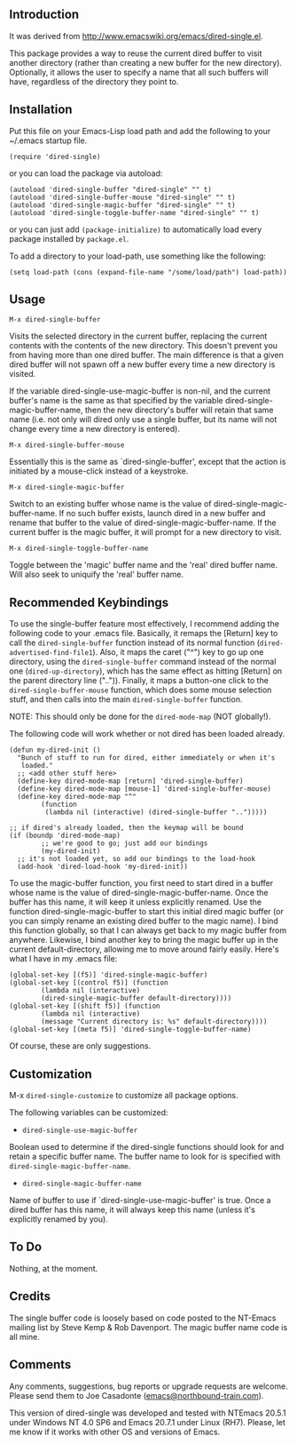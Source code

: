 ## Introduction

It was derived from http://www.emacswiki.org/emacs/dired-single.el.

This package provides a way to reuse the current dired buffer to visit
another directory (rather than creating a new buffer for the new directory).
Optionally, it allows the user to specify a name that all such buffers will
have, regardless of the directory they point to.

## Installation

Put this file on your Emacs-Lisp load path and add the following to your
~/.emacs startup file.

```
(require 'dired-single)
```

or you can load the package via autoload:

```
(autoload 'dired-single-buffer "dired-single" "" t)
(autoload 'dired-single-buffer-mouse "dired-single" "" t)
(autoload 'dired-single-magic-buffer "dired-single" "" t)
(autoload 'dired-single-toggle-buffer-name "dired-single" "" t)
```

or you can just add `(package-initialize)` to automatically load every
package installed by `package.el`.

To add a directory to your load-path, use something like the following:

```
(setq load-path (cons (expand-file-name "/some/load/path") load-path))
```

## Usage

`M-x dired-single-buffer`

Visits the selected directory in the current buffer, replacing the
current contents with the contents of the new directory.  This doesn't
prevent you from having more than one dired buffer.  The main difference
is that a given dired buffer will not spawn off a new buffer every time
a new directory is visited.

If the variable dired-single-use-magic-buffer is non-nil, and the current
buffer's name is the same as that specified by the variable
dired-single-magic-buffer-name, then the new directory's buffer will retain
that same name (i.e. not only will dired only use a single buffer, but
its name will not change every time a new directory is entered).

`M-x dired-single-buffer-mouse`

Essentially this is the same as `dired-single-buffer', except that the
action is initiated by a mouse-click instead of a keystroke.

`M-x dired-single-magic-buffer`

Switch to an existing buffer whose name is the value of
dired-single-magic-buffer-name. If no such buffer exists, launch dired in a
new buffer and rename that buffer to the value of
dired-single-magic-buffer-name.  If the current buffer is the magic buffer,
it will prompt for a new directory to visit.

`M-x dired-single-toggle-buffer-name`

Toggle between the 'magic' buffer name and the 'real' dired buffer
name.  Will also seek to uniquify the 'real' buffer name.

## Recommended Keybindings

To use the single-buffer feature most effectively, I recommend adding the
following code to your .emacs file.  Basically, it remaps the [Return] key
to call the `dired-single-buffer` function instead of its normal
function (`dired-advertised-find-file1`).  Also, it maps the caret ("^")
key to go up one directory, using the `dired-single-buffer` command
instead of the normal one (`dired-up-directory`), which has the same effect
as hitting [Return] on the parent directory line ("..")).  Finally, it maps
a button-one click to the `dired-single-buffer-mouse` function, which
does some mouse selection stuff, and then calls into the main
`dired-single-buffer` function.

NOTE: This should only be done for the `dired-mode-map` (NOT globally!).

The following code will work whether or not dired has been loaded already.

```
(defun my-dired-init ()
  "Bunch of stuff to run for dired, either immediately or when it's
   loaded."
  ;; <add other stuff here>
  (define-key dired-mode-map [return] 'dired-single-buffer)
  (define-key dired-mode-map [mouse-1] 'dired-single-buffer-mouse)
  (define-key dired-mode-map "^"
        (function
         (lambda nil (interactive) (dired-single-buffer "..")))))

;; if dired's already loaded, then the keymap will be bound
(if (boundp 'dired-mode-map)
        ;; we're good to go; just add our bindings
        (my-dired-init)
  ;; it's not loaded yet, so add our bindings to the load-hook
  (add-hook 'dired-load-hook 'my-dired-init))
```

To use the magic-buffer function, you first need to start dired in a buffer
whose name is the value of dired-single-magic-buffer-name.  Once the buffer
has this name, it will keep it unless explicitly renamed.  Use the function
dired-single-magic-buffer to start this initial dired magic buffer (or you can
simply rename an existing dired buffer to the magic name).  I bind this
function globally, so that I can always get back to my magic buffer from
anywhere.  Likewise, I bind another key to bring the magic buffer up in the
current default-directory, allowing me to move around fairly easily.  Here's
what I have in my .emacs file:

```
(global-set-key [(f5)] 'dired-single-magic-buffer)
(global-set-key [(control f5)] (function
        (lambda nil (interactive)
        (dired-single-magic-buffer default-directory))))
(global-set-key [(shift f5)] (function
        (lambda nil (interactive)
        (message "Current directory is: %s" default-directory))))
(global-set-key [(meta f5)] 'dired-single-toggle-buffer-name)
```

Of course, these are only suggestions.

## Customization

M-x `dired-single-customize` to customize all package options.

The following variables can be customized:

* `dired-single-use-magic-buffer`

Boolean used to determine if the dired-single functions should look
for and retain a specific buffer name.  The buffer name to look for
is specified with `dired-single-magic-buffer-name`.

* `dired-single-magic-buffer-name`

Name of buffer to use if `dired-single-use-magic-buffer' is true.  Once a
dired buffer has this name, it will always keep this name (unless it's
explicitly renamed by you).

## To Do

Nothing, at the moment.

## Credits

The single buffer code is loosely based on code posted to the NT-Emacs
mailing list by Steve Kemp & Rob Davenport.  The magic buffer name code
is all mine.

## Comments

Any comments, suggestions, bug reports or upgrade requests are welcome.
Please send them to Joe Casadonte (emacs@northbound-train.com).

This version of dired-single was developed and tested with NTEmacs 20.5.1
under Windows NT 4.0 SP6 and Emacs 20.7.1 under Linux (RH7).  Please, let
me know if it works with other OS and versions of Emacs.